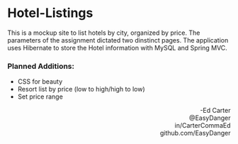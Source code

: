 # Hotel-Listings
This is a mockup site to list hotels by city, organized by price. The parameters of the assignment dictated two dinstinct pages.
The application uses Hibernate to store the Hotel information with MySQL and Spring MVC.

### Planned Additions:
- CSS for beauty
- Resort list by price (low to high/high to low)
- Set price range

<div align="right">-Ed Carter</div> 
<div align="right">@EasyDanger</div>
<div align="right">in/CarterCommaEd </div>
<div align="right">github.com/EasyDanger</div>

